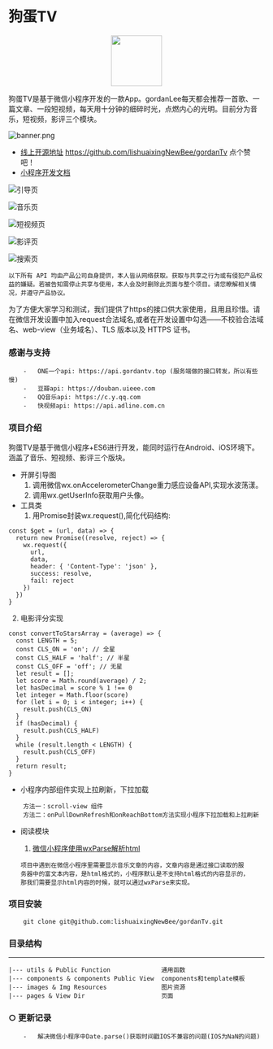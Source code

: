 # 狗蛋TV

<p align="center">
  <img width="100" src="https://user-gold-cdn.xitu.io/2018/5/15/163622f528556b3d?w=290&h=290&f=png&s=10175">
</p>

狗蛋TV是基于微信小程序开发的一款App。gordanLee每天都会推荐一首歌、一篇文章、一段短视频，每天用十分钟的细碎时光，点燃内心的光明。目前分为音乐，短视频，影评三个模块。

![banner.png](https://user-gold-cdn.xitu.io/2018/5/15/163621cf53070049?imageView2/1/w/1304/h/734/q/85/format/webp/interlace/1)

- [线上开源地址](https://github.com/lishuaixingNewBee/gordanTv) https://github.com/lishuaixingNewBee/gordanTv 点个赞吧！
- [小程序开发文档](https://developers.weixin.qq.com/miniprogram/dev/)

![引导页](https://user-gold-cdn.xitu.io/2018/5/15/16363d00625d335a?w=267&h=474&f=gif&s=556913)

![音乐页](https://user-gold-cdn.xitu.io/2018/5/15/1635f631d527619f?w=267&h=474&f=gif&s=2425224)

![短视频页](https://user-gold-cdn.xitu.io/2018/5/15/1635f631d52e422c?w=267&h=474&f=gif&s=2739050)

![影评页](https://user-gold-cdn.xitu.io/2018/5/15/1635f631d5460ad5?w=267&h=474&f=gif&s=2924101)

![搜索页](https://user-gold-cdn.xitu.io/2018/5/15/1635f631d55a00f9?w=267&h=474&f=gif&s=1368594)


`以下所有 API 均由产品公司自身提供，本人皆从网络获取。获取与共享之行为或有侵犯产品权益的嫌疑。若被告知需停止共享与使用，本人会及时删除此页面与整个项目。请您暸解相关情况，并遵守产品协议。`

为了方便大家学习和测试，我们提供了https的接口供大家使用，且用且珍惜。请在微信开发设置中加入request合法域名,或者在开发设置中勾选——不校验合法域名、web-view（业务域名）、TLS 版本以及 HTTPS 证书。

### 感谢与支持
```
    -   ONE一个api: https://api.gordantv.top (服务端做的接口转发，所以有些慢)
    -   豆瓣api: https://douban.uieee.com
    -   QQ音乐api: https://c.y.qq.com
    -   快视频api: https://api.adline.com.cn
```

###  项目介绍
狗蛋TV是基于微信小程序+ES6进行开发，能同时运行在Android、iOS环境下。涵盖了音乐、短视频、影评三个版块。
- 开屏引导图
    1. 调用微信wx.onAccelerometerChange重力感应设备API,实现水波荡漾。
    2. 调用wx.getUserInfo获取用户头像。
- 工具类
    1. 用Promise封装wx.request(),简化代码结构:
    
```
const $get = (url, data) => {
  return new Promise((resolve, reject) => {
    wx.request({
      url,
      data,
      header: { 'Content-Type': 'json' },
      success: resolve,
      fail: reject
    })
  })
}
```

  2.  电影评分实现

```
const convertToStarsArray = (average) => {
  const LENGTH = 5;
  const CLS_ON = 'on'; // 全星
  const CLS_HALF = 'half'; // 半星
  const CLS_OFF = 'off'; // 无星
  let result = [];
  let score = Math.round(average) / 2;
  let hasDecimal = score % 1 !== 0
  let integer = Math.floor(score)
  for (let i = 0; i < integer; i++) {
    result.push(CLS_ON)
  }
  if (hasDecimal) {
    result.push(CLS_HALF)
  }
  while (result.length < LENGTH) {
    result.push(CLS_OFF)
  }
  return result;
}
```
    
- 小程序内部组件实现上拉刷新，下拉加载
```
    方法一：scroll-view 组件
    方法二：onPullDownRefresh和onReachBottom方法实现小程序下拉加载和上拉刷新
```

- 阅读模块

    1.  [微信小程序使用wxParse解析html](https://github.com/icindy/wxParse)
    ```
    项目中遇到在微信小程序里需要显示音乐文章的内容，文章内容是通过接口读取的服
    务器中的富文本内容，是html格式的，小程序默认是不支持html格式的内容显示的，
    那我们需要显示html内容的时候，就可以通过wxParse来实现。
    ```
### 项目安装
```
    git clone git@github.com:lishuaixingNewBee/gordanTv.git
```

### 目录结构
------
```shell
|--- utils & Public Function              通用函数
|--- components & components Public View  components和template模板
|--- images & Img Resources               图片资源
|--- pages & View Dir                     页面
```
### ○ 更新记录
```
    -   解决微信小程序中Date.parse()获取时间戳IOS不兼容的问题(IOS为NaN的问题)
```
